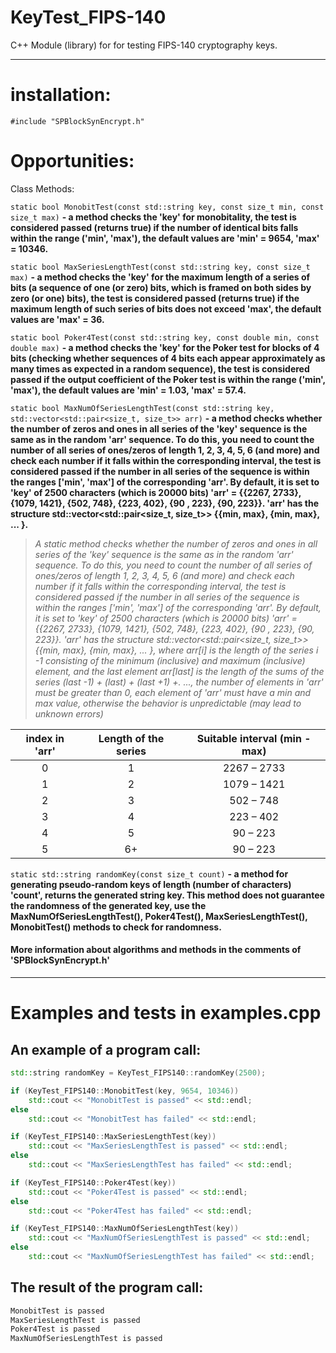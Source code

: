 # KeyTest_FIPS-140
C++ Module (library) for for testing FIPS-140 cryptography keys.
____
# installation:

`#include "SPBlockSynEncrypt.h"`

# Opportunities:

Class Methods:

`static bool MonobitTest(const std::string key, const size_t min, const size_t max)` __- a method checks the 'key' for monobitality, the test is considered passed (returns true) if the number of identical bits falls within the range ('min', 'max'), the default values are 'min' = 9654, 'max' = 10346.__

`static bool MaxSeriesLengthTest(const std::string key, const size_t max)` __- a method checks the 'key' for the maximum length of a series of bits (a sequence of one (or zero) bits, which is framed on both sides by zero (or one) bits), the test is considered passed (returns true) if the maximum length of such series of bits does not exceed 'max', the default values are 'max' = 36.__

`static bool Poker4Test(const std::string key, const double min, const double max)` __- a method checks the 'key' for the Poker test for blocks of 4 bits (checking whether sequences of 4 bits each appear approximately as many times as expected in a random sequence), the test is considered passed if the output coefficient of the Poker test is within the range ('min', 'max'), the default values are 'min' = 1.03, 'max' = 57.4.__

`static bool MaxNumOfSeriesLengthTest(const std::string key, std::vector<std::pair<size_t, size_t>> arr)` __- a method checks whether the number of zeros and ones in all series of the 'key' sequence is the same as in the random 'arr' sequence. To do this, you need to count the number of all series of ones/zeros of length 1, 2, 3, 4, 5, 6 (and more) and check each number if it falls within the corresponding interval, the test is considered passed if the number in all series of the sequence is within the ranges ['min', 'max'] of the corresponding 'arr'. By default, it is set to 'key' of 2500 characters (which is 20000 bits) 'arr' = {{2267, 2733}, {1079, 1421}, {502, 748}, {223, 402}, {90 , 223}, {90, 223}}. 'arr' has the structure std::vector<std::pair<size_t, size_t>> {{min, max}, {min, max}, ... }.__

> _A static method checks whether the number of zeros and ones in all series of the 'key' sequence is the same as in the random 'arr' sequence. To do this, you need to count the number of all series of ones/zeros of length 1, 2, 3, 4, 5, 6 (and more) and check each number if it falls within the corresponding interval, the test is considered passed if the number in all series of the sequence is within the ranges ['min', 'max'] of the corresponding 'arr'. By default, it is set to 'key' of 2500 characters (which is 20000 bits) 'arr' = {{2267, 2733}, {1079, 1421}, {502, 748}, {223, 402}, {90 , 223}, {90, 223}}. 'arr' has the structure std::vector<std::pair<size_t, size_t>> {{min, max}, {min, max}, ... }, where arr[i] is the length of the series i -1 consisting of the minimum (inclusive) and maximum (inclusive) element, and the last element arr[last] is the length of the sums of the series (last -1) + (last) + (last +1) +. ..., the number of elements in 'arr' must be greater than 0, each element of 'arr' must have a min and max value, otherwise the behavior is unpredictable (may lead to unknown errors)_

| index in 'arr' | Length of the series | Suitable interval (min - max) |
|:---------------:|:---------------:|:---------------:|
| 0 | 1 | 2267 – 2733 |
| 1 | 2 | 1079 – 1421 |
| 2 | 3 | 502 – 748 |
| 3 | 4 | 223 – 402 |
| 4 | 5 | 90 – 223 |
| 5 | 6+ | 90 – 223 |

`static std::string randomKey(const size_t count)` __- a method for generating pseudo-random keys of length (number of characters) 'count', returns the generated string key. This method does not guarantee the randomness of the generated key, use the MaxNumOfSeriesLengthTest(), Poker4Test(), MaxSeriesLengthTest(), MonobitTest() methods to check for randomness.__

#### More information about algorithms and methods in the comments of 'SPBlockSynEncrypt.h'
____
# Examples and tests in examples.cpp

## An example of a program call:
```c++
std::string randomKey = KeyTest_FIPS140::randomKey(2500);

if (KeyTest_FIPS140::MonobitTest(key, 9654, 10346))
	std::cout << "MonobitTest is passed" << std::endl;
else
	std::cout << "MonobitTest has failed" << std::endl;

if (KeyTest_FIPS140::MaxSeriesLengthTest(key))
	std::cout << "MaxSeriesLengthTest is passed" << std::endl;
else
	std::cout << "MaxSeriesLengthTest has failed" << std::endl;

if (KeyTest_FIPS140::Poker4Test(key))
	std::cout << "Poker4Test is passed" << std::endl;
else
	std::cout << "Poker4Test has failed" << std::endl;

if (KeyTest_FIPS140::MaxNumOfSeriesLengthTest(key))
	std::cout << "MaxNumOfSeriesLengthTest is passed" << std::endl;
else
	std::cout << "MaxNumOfSeriesLengthTest has failed" << std::endl;


```
## The result of the program call:
```c++
MonobitTest is passed
MaxSeriesLengthTest is passed
Poker4Test is passed
MaxNumOfSeriesLengthTest is passed
```
